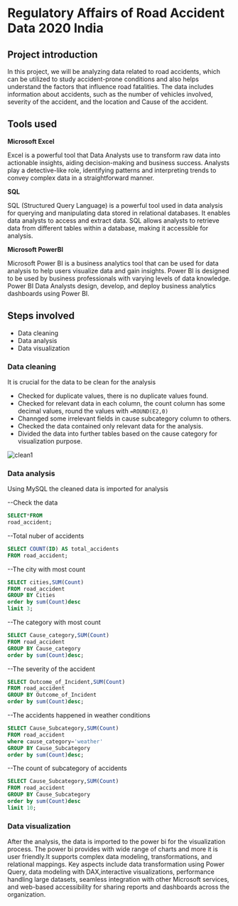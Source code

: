 # Regulatory Affairs of Road Accident Data 2020 India

## Project introduction

In this project, we will be analyzing data related to road accidents, which can be utilized to study accident-prone conditions and also helps understand the factors that influence road fatalities. The data includes information about accidents, such as the number of vehicles involved, severity of the accident, and the location and Cause of the accident.

## Tools used

**Microsoft Excel**

Excel is a powerful tool that Data Analysts use to transform raw data into actionable insights, aiding decision-making and business success. Analysts play a detective-like role, identifying patterns and interpreting trends to convey complex data in a straightforward manner.

**SQL**

SQL (Structured Query Language) is a powerful tool used in data analysis for querying and manipulating data stored in relational databases. It enables data analysts to access and extract data. SQL allows analysts to retrieve data from different tables within a database, making it accessible for analysis.

**Microsoft PowerBI**

Microsoft Power BI is a business analytics tool that can be used for data analysis to help users visualize data and gain insights. Power BI is designed to be used by business professionals with varying levels of data knowledge. Power BI Data Analysts design, develop, and deploy business analytics dashboards using Power BI.

## Steps involved

* Data cleaning
* Data analysis
* Data visualization

### Data cleaning

It is crucial for the data to be clean for the analysis
* Checked for duplicate values, there is no duplicate values found.
* Checked for relevant data in each column, the count column has some decimal values, round the values with ```=ROUND(E2,0)```
* Channged some irrelevant fields in cause subcategory column to others.
* Checked the data contained only relevant data for the analysis.
* Divided the data into further tables based on the cause category for visualization purpose.

 ![clean1](https://github.com/user-attachments/assets/a865da43-f4f1-4bfe-b217-fc079db3762c)


 ### Data analysis

 Using MySQL the cleaned data is imported for analysis

 --Check the data
 ```sql
SELECT*FROM
road_accident;
```

--Total nuber of accidents
```sql
SELECT COUNT(ID) AS total_accidents
FROM road_accident;
```

--The city with most count
```sql
SELECT cities,SUM(Count)
FROM road_accident
GROUP BY Cities
order by sum(Count)desc
limit 3;
```

--The category with most count
```sql
SELECT Cause_category,SUM(Count)
FROM road_accident
GROUP BY Cause_category
order by sum(Count)desc;
```

--The severity of the accident
```sql
SELECT Outcome_of_Incident,SUM(Count)
FROM road_accident
GROUP BY Outcome_of_Incident
order by sum(Count)desc;
```

--The accidents happened in weather conditions
```sql
SELECT Cause_Subcategory,SUM(Count)
FROM road_accident
where cause_category='weather'
GROUP BY Cause_Subcategory
order by sum(Count)desc;
```

--The count of subcategory of accidents
```sql
SELECT Cause_Subcategory,SUM(Count)
FROM road_accident
GROUP BY Cause_Subcategory
order by sum(Count)desc
limit 10;
```

### Data visualization

After the analysis, the data is imported to the power bi for the visualization process. The power bi provides with wide range of charts and more it is user friendly.It supports complex data modeling, transformations, and relational mappings. Key aspects include data transformation using Power Query, data modeling with DAX,interactive visualizations, performance handling large datasets, seamless integration with other Microsoft services, and web-based accessibility for sharing reports and dashboards across the organization.


